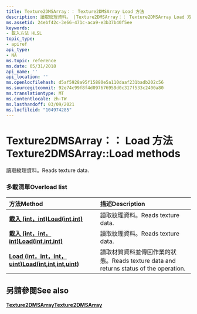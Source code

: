```yaml
---
title: Texture2DMSArray：： Texture2DMSArray Load 方法
description: 讀取紋理資料。 |Texture2DMSArray：： Texture2DMSArray Load 方法
ms.assetid: 24ebf42c-3e66-471c-aca9-e3b37b40f5ee
keywords:
- 載入方法 HLSL
topic_type:
- apiref
api_type:
- NA
ms.topic: reference
ms.date: 05/31/2018
api_name: ''
api_location: ''
ms.openlocfilehash: d5af5928a95f15880e5a110daaf231badb202c56
ms.sourcegitcommit: 92e74c99f8f4d097676959d0c317f533c2400a80
ms.translationtype: MT
ms.contentlocale: zh-TW
ms.lasthandoff: 03/09/2021
ms.locfileid: "104974285"
---
```

# <a name="texture2dmsarrayload-methods"></a><span data-ttu-id="c9ff1-105">Texture2DMSArray：： Load 方法</span><span class="sxs-lookup"><span data-stu-id="c9ff1-105">Texture2DMSArray::Load methods</span></span>

<span data-ttu-id="c9ff1-106">讀取紋理資料。</span><span class="sxs-lookup"><span data-stu-id="c9ff1-106">Reads texture data.</span></span>

### <a name="overload-list"></a><span data-ttu-id="c9ff1-107">多載清單</span><span class="sxs-lookup"><span data-stu-id="c9ff1-107">Overload list</span></span>



| <span data-ttu-id="c9ff1-108">方法</span><span class="sxs-lookup"><span data-stu-id="c9ff1-108">Method</span></span>                                                                | <span data-ttu-id="c9ff1-109">描述</span><span class="sxs-lookup"><span data-stu-id="c9ff1-109">Description</span></span>                                                        |
|:----------------------------------------------------------------------|:-------------------------------------------------------------------|
| [<span data-ttu-id="c9ff1-110">**載入 (int，int)**</span><span class="sxs-lookup"><span data-stu-id="c9ff1-110">**Load(int,int)**</span></span>](sm5-object-texture2dmsarray-load.md)             | <span data-ttu-id="c9ff1-111">讀取紋理資料。</span><span class="sxs-lookup"><span data-stu-id="c9ff1-111">Reads texture data.</span></span><br/>                                     |
| [<span data-ttu-id="c9ff1-112">**載入 (int，int，int)**</span><span class="sxs-lookup"><span data-stu-id="c9ff1-112">**Load(int,int,int)**</span></span>](dx-graphics-hlsl-to-load.md)                 | <span data-ttu-id="c9ff1-113">讀取紋理資料。</span><span class="sxs-lookup"><span data-stu-id="c9ff1-113">Reads texture data.</span></span><br/>                                     |
| [<span data-ttu-id="c9ff1-114">**Load (int，int，int，uint)**</span><span class="sxs-lookup"><span data-stu-id="c9ff1-114">**Load(int,int,int,uint)**</span></span>](t2dmsarray-load-float-int-int-uint-.md) | <span data-ttu-id="c9ff1-115">讀取材質資料並傳回作業的狀態。</span><span class="sxs-lookup"><span data-stu-id="c9ff1-115">Reads texture data and returns status of the operation.</span></span><br/> |



## <a name="see-also"></a><span data-ttu-id="c9ff1-116">另請參閱</span><span class="sxs-lookup"><span data-stu-id="c9ff1-116">See also</span></span>

<dl> <dt>

[<span data-ttu-id="c9ff1-117">**Texture2DMSArray**</span><span class="sxs-lookup"><span data-stu-id="c9ff1-117">**Texture2DMSArray**</span></span>](sm5-object-texture2dmsarray.md)
</dt> </dl>

 

 





